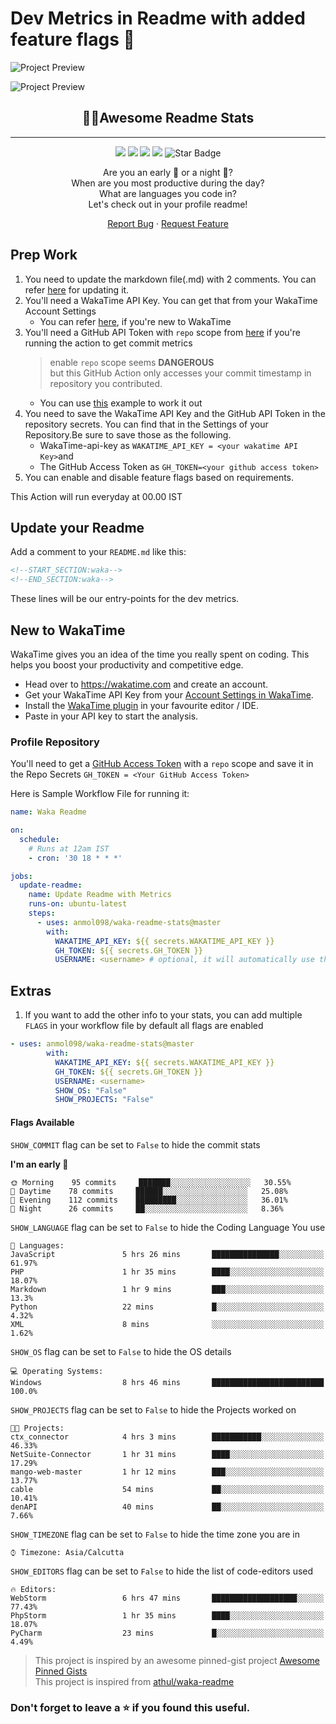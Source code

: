 # Dev Metrics in Readme with added feature flags 🎌

![Project Preview](https://user-images.githubusercontent.com/25841814/79395484-5081ae80-7fac-11ea-9e27-ac91472e31dd.png)

<p align="center">
  
  ![Project Preview](https://user-images.githubusercontent.com/15426564/88030180-8e1c4780-cb58-11ea-8a8b-b3576dd73652.png)
  
  <h2 align="center">📌✨Awesome Readme Stats</h2>
</p>

----

<p align="center">
   <img src="https://img.shields.io/badge/language-python-blue?style"/>
   <img src="https://img.shields.io/github/license/anmol098/waka-readme-stats"/>
   <img src="https://img.shields.io/github/stars/anmol098/waka-readme-stats"/>
   <img src="https://img.shields.io/github/forks/anmol098/waka-readme-stats"/>
   <img src="https://img.shields.io/static/v1?label=%F0%9F%8C%9F&message=If%20Useful&style=style=flat&color=BC4E99" alt="Star Badge"/>
</p>
<p align="center">
   Are you an early 🐤 or a night 🦉?
   <br/>
   When are you most productive during the day?
   <br/>
   What are languages you code in?
   <br/>
   Let's check out in your profile readme!
</p>

<p align="center">
    <a href="https://github.com/anmol098/waka-readme-stats/issues">Report Bug</a>
    ·
    <a href="https://github.com/anmol098/waka-readme-stats/issues">Request Feature</a>
  </p>

## Prep Work

1. You need to update the markdown file(.md) with 2 comments. You can refer [here](#update-your-readme) for updating it.
2. You'll need a WakaTime API Key. You can get that from your WakaTime Account Settings
    - You can refer [here](#new-to-wakatime), if you're new to WakaTime
3. You'll need a GitHub API Token with `repo` scope from [here](https://github.com/settings/tokens) if you're running the action to get commit metrics
   > enable `repo` scope seems **DANGEROUS**<br/>
   > but this GitHub Action only accesses your commit timestamp in repository you contributed.
   - You can use [this](#profile-repository) example to work it out
4. You need to save the WakaTime API Key and the GitHub API Token in the repository secrets. You can find that in the Settings of your Repository.Be sure to save those as the following.
    - WakaTime-api-key as `WAKATIME_API_KEY = <your wakatime API Key>`and
    - The GitHub Access Token as `GH_TOKEN=<your github access token>`
5. You can enable and disable feature flags based on requirements.


This Action will run everyday at 00.00 IST

## Update your Readme

Add a comment to your `README.md` like this:

```md
<!--START_SECTION:waka-->
<!--END_SECTION:waka-->
```

These lines will be our entry-points for the dev metrics.

## New to WakaTime

WakaTime gives you an idea of the time you really spent on coding. This helps you boost your productivity and competitive edge.

- Head over to <https://wakatime.com> and create an account.
- Get your WakaTime API Key from your [Account Settings in WakaTime](https://wakatime.com/settings/account).
- Install the [WakaTime plugin](https://wakatime.com/plugins) in your favourite editor / IDE.
- Paste in your API key to start the analysis.

### Profile Repository

You'll need to get a [GitHub Access Token](https://docs.github.com/en/actions/configuring-and-managing-workflows/authenticating-with-the-github_token) with a `repo` scope and save it in the Repo Secrets `GH_TOKEN = <Your GitHub Access Token>`

Here is Sample Workflow File for running it:

```yml
name: Waka Readme

on:
  schedule:
    # Runs at 12am IST
    - cron: '30 18 * * *'

jobs:
  update-readme:
    name: Update Readme with Metrics
    runs-on: ubuntu-latest
    steps:
      - uses: anmol098/waka-readme-stats@master
        with:
          WAKATIME_API_KEY: ${{ secrets.WAKATIME_API_KEY }}
          GH_TOKEN: ${{ secrets.GH_TOKEN }}
          USERNAME: <username> # optional, it will automatically use the username of the owner of the repository who's executing the workflow.
```
## Extras

1. If you want to add the other info to your stats, you can add multiple `FLAGS` in your workflow file by default all flags are enabled

```yml
- uses: anmol098/waka-readme-stats@master
        with:
          WAKATIME_API_KEY: ${{ secrets.WAKATIME_API_KEY }}
          GH_TOKEN: ${{ secrets.GH_TOKEN }}
          USERNAME: <username>
          SHOW_OS: "False"
          SHOW_PROJECTS: "False"
```

#### Flags Available
`SHOW_COMMIT`       flag can be set to `False` to hide the commit stats

**I'm an early 🐤** 
```text
🌞 Morning    95 commits     ███████░░░░░░░░░░░░░░░░░░   30.55% 
🌆 Daytime    78 commits     ██████░░░░░░░░░░░░░░░░░░░   25.08% 
🌃 Evening    112 commits    █████████░░░░░░░░░░░░░░░░   36.01% 
🌙 Night      26 commits     ██░░░░░░░░░░░░░░░░░░░░░░░   8.36%

```

`SHOW_LANGUAGE`       flag can be set to `False` to hide the Coding Language You use

```text
💬 Languages:
JavaScript               5 hrs 26 mins       ███████████████░░░░░░░░░░   61.97%
PHP                      1 hr 35 mins        ████░░░░░░░░░░░░░░░░░░░░░   18.07%
Markdown                 1 hr 9 mins         ███░░░░░░░░░░░░░░░░░░░░░░   13.3%
Python                   22 mins             █░░░░░░░░░░░░░░░░░░░░░░░░   4.32%
XML                      8 mins              ░░░░░░░░░░░░░░░░░░░░░░░░░   1.62%
```


`SHOW_OS`       flag can be set to `False` to hide the OS details

```text
💻 Operating Systems:
Windows                  8 hrs 46 mins       █████████████████████████   100.0%
```

`SHOW_PROJECTS` flag can be set to `False` to hide the Projects worked on

```text
🐱‍💻 Projects:
ctx_connector            4 hrs 3 mins        ███████████░░░░░░░░░░░░░░   46.33%
NetSuite-Connector       1 hr 31 mins        ████░░░░░░░░░░░░░░░░░░░░░   17.29%
mango-web-master         1 hr 12 mins        ███░░░░░░░░░░░░░░░░░░░░░░   13.77%
cable                    54 mins             ██░░░░░░░░░░░░░░░░░░░░░░░   10.41%
denAPI                   40 mins             ██░░░░░░░░░░░░░░░░░░░░░░░   7.66%
```

`SHOW_TIMEZONE` flag can be set to `False` to hide the time zone you are in

```text
⌚︎ Timezone: Asia/Calcutta
```

`SHOW_EDITORS`  flag can be set to `False` to hide the list of code-editors used

```text
🔥 Editors:
WebStorm                 6 hrs 47 mins       ███████████████████░░░░░░   77.43%
PhpStorm                 1 hr 35 mins        ████░░░░░░░░░░░░░░░░░░░░░   18.07%
PyCharm                  23 mins             █░░░░░░░░░░░░░░░░░░░░░░░░   4.49%
```

> This project is inspired by an awesome pinned-gist project [Awesome Pinned Gists](https://github.com/matchai/awesome-pinned-gists) <br/>
>This project is inspired from [athul/waka-readme](https://github.com/athul/waka-readme)

### Don't forget to leave a ⭐ if you found this useful.
